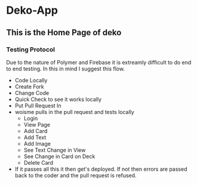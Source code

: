 # Deko-App
## This is the Home Page of deko

### Testing Protocol

Due to the nature of Polymer and Firebase it is extreamly difficult to do end to end testing. In this in mind I suggest this flow.

* Code Locally
* Create Fork
* Change Code
* Quick Check to see it works locally
* Put Pull Request In
* woisme pulls in the pull request and tests locally
  - Login
  - View Page
  - Add Card
  - Add Text
  - Add Image
  - See Text Change in View
  - See Change in Card on Deck
  - Delete Card
* If it passes all this it then get's deployed. If not then errors are passed back to the coder and the pull request is refused.

